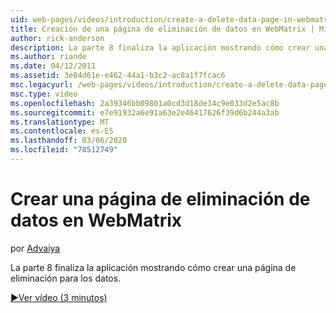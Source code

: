 ```yaml
---
uid: web-pages/videos/introduction/create-a-delete-data-page-in-webmatrix
title: Creación de una página de eliminación de datos en WebMatrix | Microsoft Docs
author: rick-anderson
description: La parte 8 finaliza la aplicación mostrando cómo crear una página de eliminación para los datos.
ms.author: riande
ms.date: 04/12/2011
ms.assetid: 3e84d61e-e462-44a1-b3c2-ac8a1f7fcac6
msc.legacyurl: /web-pages/videos/introduction/create-a-delete-data-page-in-webmatrix
msc.type: video
ms.openlocfilehash: 2a39346bb09801a0cd3d18de34c9e033d2e5ac8b
ms.sourcegitcommit: e7e91932a6e91a63e2e46417626f39d6b244a3ab
ms.translationtype: MT
ms.contentlocale: es-ES
ms.lasthandoff: 03/06/2020
ms.locfileid: "78512749"
---
```

# <a name="create-a-delete-data-page-in-webmatrix"></a>Crear una página de eliminación de datos en WebMatrix

por [Advaiya](https://twitter.com/Advaiyasolns)

La parte 8 finaliza la aplicación mostrando cómo crear una página de eliminación para los datos.

[&#9654;Ver vídeo (3 minutos)](https://channel9.msdn.com/Blogs/ASP-NET-Site-Videos/create-a-delete-data-page-in-webmatrix)
